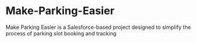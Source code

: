 # Make-Parking-Easier
Make Parking Easier is a Salesforce-based project designed to simplify the process of parking slot booking and tracking


